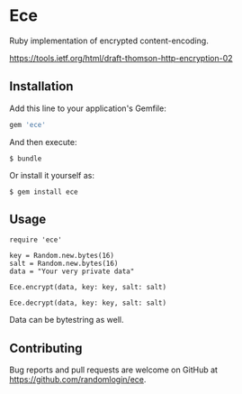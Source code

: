 # Ece

Ruby implementation of encrypted content-encoding. 

https://tools.ietf.org/html/draft-thomson-http-encryption-02

## Installation

Add this line to your application's Gemfile:

```ruby
gem 'ece'
```

And then execute:

    $ bundle

Or install it yourself as:

    $ gem install ece

## Usage

```
require 'ece'

key = Random.new.bytes(16)
salt = Random.new.bytes(16)
data = "Your very private data"

Ece.encrypt(data, key: key, salt: salt)

Ece.decrypt(data, key: key, salt: salt)
```
Data can be bytestring as well.
## Contributing

Bug reports and pull requests are welcome on GitHub at https://github.com/randomlogin/ece.

